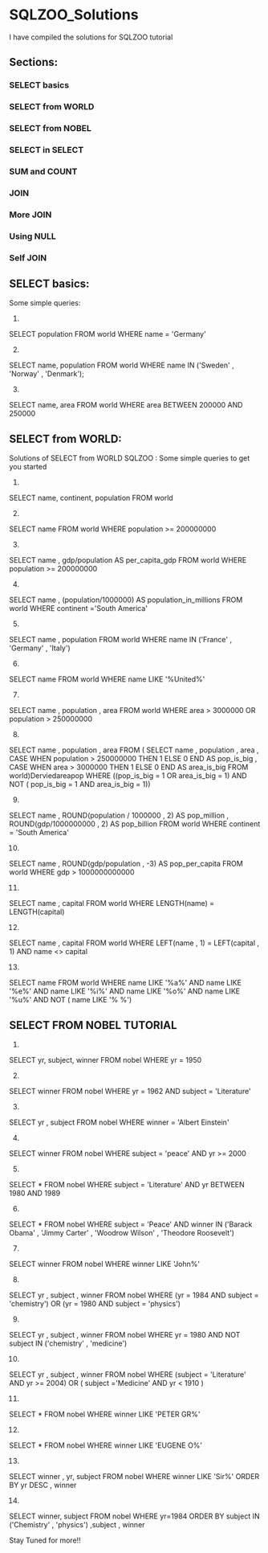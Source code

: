 # SQLZOO_Solutions
I have compiled the solutions for SQLZOO tutorial


## Sections:
### SELECT basics
### SELECT from WORLD
### SELECT from NOBEL
### SELECT in SELECT
### SUM and COUNT
### JOIN
### More JOIN
### Using NULL
### Self JOIN


## SELECT basics:

Some simple queries:

1.

SELECT population FROM world
  WHERE name = 'Germany'
  
2.

SELECT name, population FROM world
  WHERE name IN ('Sweden' , 'Norway' , 'Denmark');
  
3.

SELECT name, area FROM world
  WHERE area BETWEEN 200000 AND 250000
 
 


## SELECT from WORLD:

Solutions of SELECT from WORLD SQLZOO :
Some simple queries to get you started

1. 

SELECT name, continent, population FROM world


2.

SELECT name 
FROM world
WHERE population >= 200000000

3.

SELECT name , gdp/population AS per_capita_gdp
FROM world
WHERE population >= 200000000

4. 

SELECT name , (population/1000000) AS population_in_millions
FROM world
WHERE continent ='South America'

5.

SELECT name , population
FROM world
WHERE name IN ('France' , 'Germany' , 'Italy')


6.

SELECT name 
FROM world
WHERE name LIKE '%United%'

7. 

SELECT name , population , area
FROM world
WHERE area > 3000000 OR population > 250000000

8.

SELECT name , population , area 
FROM ( SELECT name , population , area , 
CASE WHEN population > 250000000 THEN 1 ELSE 0 END AS pop_is_big ,
CASE WHEN area > 3000000 THEN 1 ELSE 0 END AS area_is_big
FROM world)Derviedareapop
WHERE ((pop_is_big = 1 OR area_is_big = 1) AND NOT ( pop_is_big = 1 AND area_is_big = 1))

9.

SELECT name , ROUND(population / 1000000 , 2) AS pop_million , ROUND(gdp/1000000000 , 2) AS pop_billion
FROM world
WHERE continent = 'South America' 

10.

SELECT name , ROUND(gdp/population , -3) AS pop_per_capita
FROM world
WHERE gdp > 1000000000000

11.

SELECT name , capital
FROM world
WHERE LENGTH(name) = LENGTH(capital)

12.

SELECT name , capital 
FROM world
WHERE LEFT(name , 1) = LEFT(capital , 1) AND name <> capital 

13.

SELECT name
FROM world
WHERE name LIKE '%a%' AND name LIKE '%e%' AND name LIKE '%i%' AND name LIKE '%o%' AND name LIKE '%u%' AND NOT ( name LIKE '% %')


## SELECT FROM NOBEL TUTORIAL

1.

SELECT yr, subject, winner
  FROM nobel
 WHERE yr = 1950
 
2.

SELECT winner
FROM nobel
WHERE yr = 1962 AND subject = 'Literature'

3.

SELECT yr , subject
FROM nobel
WHERE winner = 'Albert Einstein'

4.

SELECT winner
FROM nobel
WHERE subject = 'peace' AND yr >= 2000

5.

SELECT *
FROM nobel
WHERE subject = 'Literature' AND yr BETWEEN 1980 AND 1989

6.

SELECT * FROM nobel
WHERE subject = 'Peace' AND winner IN ('Barack Obama' , 'Jimmy Carter' , 'Woodrow Wilson' , 'Theodore Roosevelt')

7.

SELECT winner
FROM nobel
WHERE winner LIKE 'John%'

8.

SELECT yr , subject , winner
FROM nobel
WHERE (yr = 1984 AND subject = 'chemistry') OR (yr = 1980 AND subject = 'physics')


9.

SELECT yr , subject , winner
FROM nobel
WHERE yr = 1980 AND NOT subject IN ('chemistry' , 'medicine')

10.

SELECT yr , subject , winner 
FROM nobel 
WHERE (subject = 'Literature' AND yr >= 2004) OR ( subject ='Medicine' AND yr < 1910 )


11.

SELECT *
FROM nobel
WHERE winner LIKE 'PETER GR%'

12.

SELECT *
FROM nobel
WHERE winner LIKE 'EUGENE O%'

13.

SELECT winner , yr, subject
FROM nobel
WHERE winner LIKE 'Sir%'
ORDER BY yr DESC , winner

14.

SELECT winner, subject
  FROM nobel
 WHERE yr=1984 
 ORDER BY  subject IN ('Chemistry' , 'physics') ,subject , winner 

Stay Tuned for more!!
